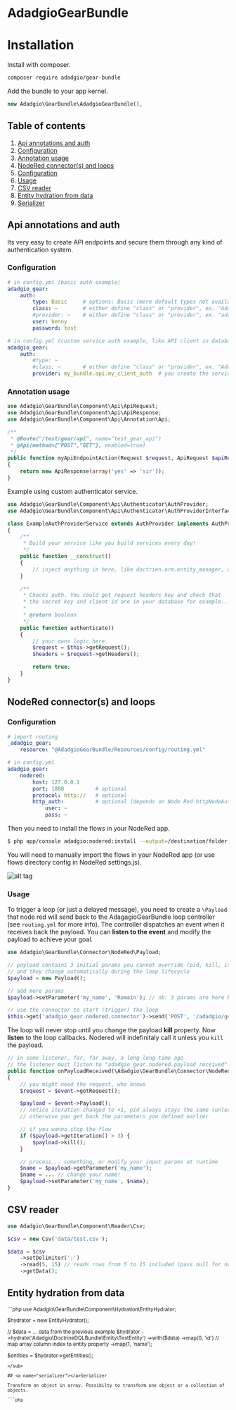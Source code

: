 # AdadgioGearBundle

# Installation

Install with composer.

```bash
composer require adadgio/gear-bundle
```

Add the bundle to your app kernel.

```php
new Adadgio\GearBundle\AdadgioGearBundle(),
```

## Table of contents

1. [Api annotations and auth](#api)
  1. [Configuration](#api-configuration)
  2. [Annotation usage](#api-annotation)
2. [NodeRed connector(s) and loops](#nodered)
  1. [Configuration](#nodered-configuration)
  2. [Usage](#nodered-usage)
3. [CSV reader](#csv-reader)
4. [Entity hydration from data](#entity-hydration)
5. [Serializer](#serializer)



## <a name="api"></a>Api annotations and auth

Its very easy to create API endpoints and secure them through any kind of authentication system.

### <a name="api-configuration"></a>Configuration

```yaml
# in config.yml (basic auth example)
adadgio_gear:
    auth:
        type: Basic     # options: Basic (more default types not available in current version)
        class: ~        # either define "class" or "provider", ex. "Adadgio\GearBundle\Component\Api\Authenticatir\AuthProvider"
        #provider: ~    # either define "class" or "provider", ex. "adadgio_gear.api.authenticator_example_service"
        user: benny
        password: test

# in config.yml (custom service auth example, like API client in database)
adadgio_gear:
    auth:
        #type: ~        
        #class: ~       # either define "class" or "provider", ex. "Adadgio\GearBundle\Component\Api\Authenticatir\AuthProvider"
        provider: my_bundle.api.my_client_auth  # you create the service and define what to do: see "adadgio_gear.api.authenticator_example_service"
```

### <a name="api-annotation"></a>Annotation usage

```php
use Adadgio\GearBundle\Component\Api\ApiRequest;
use Adadgio\GearBundle\Component\Api\ApiResponse;
use Adadgio\GearBundle\Component\Api\Annotation\Api;

/**
 * @Route("/test/gear/api", name="test_gear_api")
 * @Api(method={"POST","GET"}, enabled=true)
 */
public function myApiEndpointAction(Request $request, ApiRequest $apiRequest)
{
    return new ApiResponse(array('yes' => 'sir'));
}
```

Example using custom authenticator service.

```php
use Adadgio\GearBundle\Component\Api\Authenticator\AuthProvider;
use Adadgio\GearBundle\Component\Api\Authenticator\AuthProviderInterface;

class ExampleAuthProviderService extends AuthProvider implements AuthProviderInterface
{
    /**
     * Build your service like you build services every day!
     */
    public function __construct()
    {
        // inject anything in here, like doctrien.orm.entity_manager, or whatever.
    }

    /**
     * Checks auth. You could get request headers key and check that
     * the secret key and client id are in your database for example...
     *
     * @return boolean
     */
    public function authenticate()
    {
        // your owns logic here
        $request = $this->getRequest();
        $headers = $request->getHeaders();

        return true;
    }
}
```

## <a name="nodered"></a>NodeRed connector(s) and loops

### <a name="nodered-configuration"></a>Configuration

```yaml
# import routing
_adadgio_gear:
    resource: "@AdadgioGearBundle/Resources/config/routing.yml"
```

```yaml
# in config.yml
adadgio_gear:
    nodered:
        host: 127.0.0.1
        port: 1880          # optional
        protocol: http://   # optional
        http_auth:          # optional (depends on Node Red httpNodeAuth param)
            user: ~ 
            pass: ~

```

Then you need to install the flows in your NodeRed app.

```bash
$ php app/console adadgio:nodered:install --output=/destination/folder
```

You will need to manually import the flows in your NodeRed app (or use flows directory config in NodeRed settings.js).

![alt tag](https://raw.githubusercontent.com/adadgio/gear-bundle/master/Resources/help/nodered_flow.png)

### <a name="nodered-usage"></a>Usage

To trigger a loop (or just a delayed message), you need to create a `\Payload` that node red will send back to the AdagagioGearBundle loop controller (see `routing.yml` for more info). The controller dispatches an event when it receives back the payload. You can **listen to the event** and modify the payload to achieve your goal.

```php
use Adadgio\GearBundle\Connector\NodeRed\Payload;

// payload contains 3 initial params you cannot override (pid, kill, iteration)
// and they change automatically during the loop lifecycle
$payload = new Payload();

// add more params
$payload->setParameter('my_name', 'Romain'); // nb: 3 params are here by default

// use the connector to start (trigger) the loop
$this->get('adadgio_gear.nodered.connector')->send('POST', '/adadgio/gear/loop/start', $payload); // @todo pass this more transparently
```

The loop will never stop until you change the payload **kill** property. Now **listen** to the loop callbacks. Nodered will indefinitaly call it unless you `kill` the payload.

```php
// in some listener, far, far away, a long long time ago
// the listener must listen to "adadgio_gear.nodered.payload_received"
public function onPayloadReceived(\Adadgio\GearBundle\Connector\NodeRed\Event\PayloadEvent $event)
{
    // you might need the request, who knows
    $request = $event->getRequest();

    $payload = $event->Payload();
    // notice iteration changed to +1, pid always stays the same (unless you trigger another process)
    // otherwise you get back the parameters you defined earlier

    // if you wanna stop the flow
    if ($payload->getIteration() > 3) {
        $payload->kill();
    }

    // process... something, or modify your input params at runtime
    $name = $payload->getParameter('my_name');
    $name = ... // change your name!
    $payload->setParameter('my_name', $name);
}
```

## <a name="csv-reader"></a>CSV reader

```php
use Adadgio\GearBundle\Component\Reader\Csv;

$csv = new Csv('data/test.csv');

$data = $csv
    ->setDelimiter(';')
    ->read(5, 15) // reads rows from 5 to 15 included (pass null for no limit and offset)
    ->getData();
```

## <a name="entity-hydration"></a>Entity hydration from data
<sub>
```php
use Adadgio\GearBundle\Component\Hydration\EntityHydrator;

$hydrator = new EntityHydrator();

// $data = ... data from the previous example
$hydrator
    ->hydrate('Adadgio\DoctrineDQLBundle\Entity\TestEntity')
    ->with($data)
    ->map(0, 'id') // map array column index to entity property
    ->map(1, 'name');

$entities = $hydrator->getEntities();
```
</sub>

## <a name="serializer"></a>Serializer

Transform an object in array. Possibilty to transform one object or a collection of objects.

```php


```
